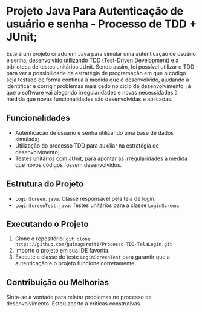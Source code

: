 # Projeto Java Para Autenticação de usuário e senha - Processo de TDD + JUnit;

Este é um projeto criado em Java para simular uma autenticação de usuário e senha, desenvolvido utilizando TDD (Test-Driven Development) e a biblioteca de testes unitários JUnit. Sendo assim, foi possível utilizar o TDD para ver a possibilidade da estratégia de programação em que o código seja testado de forma contínua à medida que é desenvolvido, ajudando a identificar e corrigir problemas mais cedo no ciclo de desenvolvimento, já que o software vai alegando irregularidades e novas necessidades à medida que novas funcionalidades são desenvolvidas e aplicadas.

## Funcionalidades

- Autenticação de usuário e senha utilizando uma base de dados simulada;
- Utilização do processo TDD para auxiliar na estratégia de desenvolvimento;
- Testes unitários com JUnit, para apontar as irregularidades à medida que novos códigos fossem desenvolvidos.

## Estrutura do Projeto

- `LoginScreen.java`: Classe responsável pela tela de login.
- `LoginScreenTest.java`: Testes unitários para a classe `LoginScreen`.

## Executando o Projeto

1. Clone o repositório: `git clone https://github.com/guimagarotti/Processo-TDD-TelaLogin.git`
2. Importe o projeto em sua IDE favorita.
3. Execute a classe de teste `LoginScreenTest` para garantir que a autenticação e o projeto funcione corretamente.

## Contribuição ou Melhorias

Sinta-se à vontade para relatar problemas no processo de desenvolvimento. Estou aberto à críticas construtivas.
